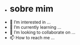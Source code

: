 - # sobre mim
- 👀 I’m interested in ...
- 🌱 I’m currently learning ...
- 💞️ I’m looking to collaborate on ...
- 📫 How to reach me ...

<!---
mendeslyanne/mendeslyanne is a ✨ special ✨ repository because its `README.md` (this file) appears on your GitHub profile.
You can click the Preview link to take a look at your changes.
--->

